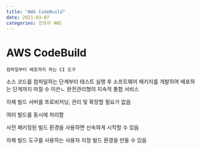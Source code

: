 ```yaml
---
title: "AWS CodeBuild"
date: 2021-03-07
categories: 인프라 AWS
---
```


# AWS CodeBuild

    컴파일부터 배포까지 하는 CI 도구

소스 코드를 컴파일하는 단계부터 테스트 실행 후 소프트웨어 패키지를 개발하여 배포하는 단계까지 마칠 수 이쓴ㄴ 완전관리형의 지속적 통합 서비스

자체 빌드 서버를 프로비저닝, 관리 및 확장할 필요가 없음

여러 빌드를 동시에 처리함

사전 패키징된 빌드 환경을 사용하면 신속하게 시작할 수 있음

자체 빌드 도구를 사용하는 사용자 지정 빌드 환경을 만들 수 있음
